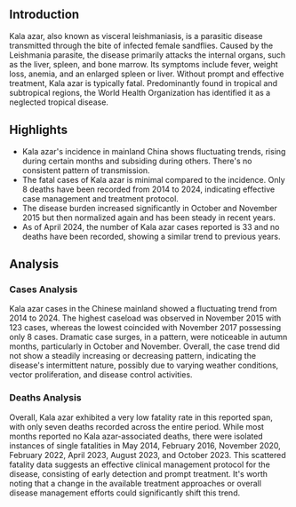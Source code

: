 ## Introduction

Kala azar, also known as visceral leishmaniasis, is a parasitic disease transmitted through the bite of infected female sandflies. Caused by the Leishmania parasite, the disease primarily attacks the internal organs, such as the liver, spleen, and bone marrow. Its symptoms include fever, weight loss, anemia, and an enlarged spleen or liver. Without prompt and effective treatment, Kala azar is typically fatal. Predominantly found in tropical and subtropical regions, the World Health Organization has identified it as a neglected tropical disease.

## Highlights

- Kala azar's incidence in mainland China shows fluctuating trends, rising during certain months and subsiding during others. There's no consistent pattern of transmission.<br/>
- The fatal cases of Kala azar is minimal compared to the incidence. Only 8 deaths have been recorded from 2014 to 2024, indicating effective case management and treatment protocol.<br/>
- The disease burden increased significantly in October and November 2015 but then normalized again and has been steady in recent years.<br/>
- As of April 2024, the number of Kala azar cases reported is 33 and no deaths have been recorded, showing a similar trend to previous years.


## Analysis

### Cases Analysis
Kala azar cases in the Chinese mainland showed a fluctuating trend from 2014 to 2024. The highest caseload was observed in November 2015 with 123 cases, whereas the lowest coincided with November 2017 possessing only 8 cases. Dramatic case surges, in a pattern, were noticeable in autumn months, particularly in October and November. Overall, the case trend did not show a steadily increasing or decreasing pattern, indicating the disease's intermittent nature, possibly due to varying weather conditions, vector proliferation, and disease control activities.

### Deaths Analysis
Overall, Kala azar exhibited a very low fatality rate in this reported span, with only seven deaths recorded across the entire period. While most months reported no Kala azar-associated deaths, there were isolated instances of single fatalities in May 2014, February 2016, November 2020, February 2022, April 2023, August 2023, and October 2023. This scattered fatality data suggests an effective clinical management protocol for the disease, consisting of early detection and prompt treatment. It's worth noting that a change in the available treatment approaches or overall disease management efforts could significantly shift this trend.
